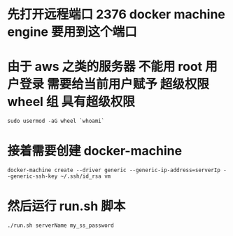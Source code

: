 
# 先打开远程端口  2376  docker machine engine 要用到这个端口

# 由于 aws 之类的服务器 不能用 root 用户登录 需要给当前用户赋予 超级权限 wheel 组 具有超级权限

    sudo usermod -aG wheel `whoami`

# 接着需要创建 docker-machine 

    docker-machine create --driver generic --generic-ip-address=serverIp --generic-ssh-key ~/.ssh/id_rsa vm

# 然后运行 run.sh 脚本

    ./run.sh serverName my_ss_password


